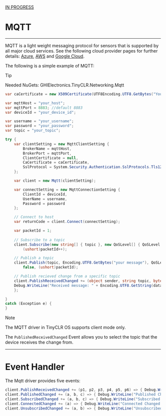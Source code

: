 [IN PROGRESS](error.md) 
# MQTT
---

MQTT is a light weight messaging protocol for sensors that is supported by all major cloud services. See the following cloud provider pages for further details: [Azure](azure.md), [AWS](aws.md) and [Google Cloud](google-cloud.md).

The following is a simple example of MQTT:

>[!TIP]
>Needed NuGets: GHIElectronics.TinyCLR.Networking.Mqtt

```cs
var caCertificate = new X509Certificate(UTF8Encoding.UTF8.GetBytes("Your certificate"));

var mqttHost = "your_host";
var mqttPort = 8883; //default 8883
var deviceId = "your_device_id";

var username = "your_username";
var password = "your_password";
var topic = "your_topic";

try {
    var clientSetting = new MqttClientSetting {
        BrokerName = mqttHost,
        BrokerPort = mqttPort,
        ClientCertificate = null,
        CaCertificate = caCertificate,
        SslProtocol = System.Security.Authentication.SslProtocols.Tls12
    };

    var client = new Mqtt(clientSetting);

    var connectSetting = new MqttConnectionSetting {
        ClientId = deviceId,
        UserName = username,
        Password = password
    };

    // Connect to host
    var returnCode = client.Connect(connectSetting);

    var packetId = 1;
                
    // Subscribe to a topic
    client.Subscribe(new string[] { topic }, new QoSLevel[] { QoSLevel.ExactlyOnce },
        (ushort)packetId++);

    // Publish a topic
    client.Publish(topic, Encoding.UTF8.GetBytes("your message"), QoSLevel.MostOnce,
        false, (ushort)packetId);

    // Publish recieved change from a specific topic
    client.PublishReceivedChanged += (object sender, string topic, byte[] data, bool duplicate, QoSLevel qosLevel, bool retain) => {
    Debug.WriteLine("Received message: " + Encoding.UTF8.GetString(data));
    };

}
catch (Exception e) { 
}
```

>[!NOTE]
> The MQTT driver in TinyCLR OS supports client mode only.

The `PublishedReceivedChanged` Event allows you to select the topic that the device receives the change from.

---

# Event Handler

The Mqtt driver provides five events:

```cs
client.PublishReceivedChanged += (p1, p2, p3, p4, p5, p6) => { Debug.WriteLine("Received message");};
client.PublishedChanged += (a, b, c) => { Debug.WriteLine("Published Changed."); }; ;
client.SubscribedChanged += (a, b, c) => { Debug.WriteLine("Subscribed Changed."); };
client.ConnectedChanged += (a) => { Debug.WriteLine("Connected Changed."); };
client.UnsubscribedChanged += (a, b) => { Debug.WriteLine("Unsubscribed Changed."); };
```

